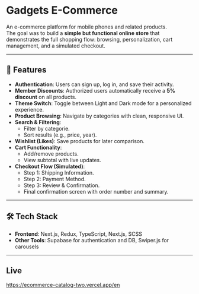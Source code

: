 # Gadgets E-Commerce

An e-commerce platform for mobile phones and related products.  
The goal was to build a **simple but functional online store** that demonstrates the full shopping flow: browsing, personalization, cart management, and a simulated checkout.

---

## 🚀 Features

- **Authentication**: Users can sign up, log in, and save their activity.
- **Member Discounts**: Authorized users automatically receive a **5% discount** on all products.
- **Theme Switch**: Toggle between Light and Dark mode for a personalized experience.
- **Product Browsing**: Navigate by categories with clean, responsive UI.
- **Search & Filtering**: 
  - Filter by categorie. 
  - Sort results (e.g., price, year).  
- **Wishlist (Likes)**: Save products for later comparison.
- **Cart Functionality**:
  - Add/remove products.  
  - View subtotal with live updates.  
- **Checkout Flow (Simulated)**:
  - Step 1: Shipping Information.  
  - Step 2: Payment Method.  
  - Step 3: Review & Confirmation.  
  - Final confirmation screen with order number and summary.

---

## 🛠️ Tech Stack

- **Frontend**: Next.js, Redux, TypeScript, Next.js, SCSS
- **Other Tools**: Supabase for authentication and DB, Swiper.js for carousels

---

## Live
https://ecommerce-catalog-two.vercel.app/en

